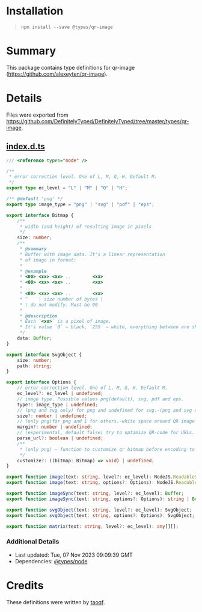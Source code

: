 # Installation
> `npm install --save @types/qr-image`

# Summary
This package contains type definitions for qr-image (https://github.com/alexeyten/qr-image).

# Details
Files were exported from https://github.com/DefinitelyTyped/DefinitelyTyped/tree/master/types/qr-image.
## [index.d.ts](https://github.com/DefinitelyTyped/DefinitelyTyped/tree/master/types/qr-image/index.d.ts)
````ts
/// <reference types="node" />

/**
 * error correction level. One of L, M, Q, H. Default M.
 */
export type ec_level = "L" | "M" | "Q" | "H";

/** @default 'png' */
export type image_type = "png" | "svg" | "pdf" | "eps";

export interface Bitmap {
    /**
     * width (and height) of resulting image in pixels
     */
    size: number;
    /**
     * @summary
     * Buffer with image data. It's a linear representation
     * of image in format:
     *
     * @example
     * <00> <xx> <xx> ..        <xx>
     * <00> <xx> <xx> ..        <xx>
     * ..
     * <00> <xx> <xx> ..        <xx>
     * ^    | size number of bytes |
     * \ do not modify. Must be 00
     *
     * @description
     * Each `<xx>` is a pixel of image.
     * It's value `0` — black, `255` — white, everything between are shades of gray.
     */
    data: Buffer;
}

export interface SvgObject {
    size: number;
    path: string;
}

export interface Options {
    // error correction level. One of L, M, Q, H. Default M.
    ec_level?: ec_level | undefined;
    // image type. Possible values png(default), svg, pdf and eps.
    type?: image_type | undefined;
    // (png and svg only) for png and undefined for svg.-(png and svg only) — size of one module in pixels.
    size?: number | undefined;
    // (only png)for png and 1 for others.-white space around QR image in modules.
    margin?: number | undefined;
    // (experimental, default false) try to optimize QR-code for URLs.
    parse_url?: boolean | undefined;
    /**
     * (only png) — function to customize qr bitmap before encoding to PNG
     */
    customize?: ((bitmap: Bitmap) => void) | undefined;
}

export function image(text: string, level?: ec_level): NodeJS.ReadableStream;
export function image(text: string, options?: Options): NodeJS.ReadableStream;

export function imageSync(text: string, level?: ec_level): Buffer;
export function imageSync(text: string, options?: Options): string | Buffer;

export function svgObject(text: string, level?: ec_level): SvgObject;
export function svgObject(text: string, options?: Options): SvgObject;

export function matrix(text: string, level?: ec_level): any[][];

````

### Additional Details
 * Last updated: Tue, 07 Nov 2023 09:09:39 GMT
 * Dependencies: [@types/node](https://npmjs.com/package/@types/node)

# Credits
These definitions were written by [taoqf](https://github.com/taoqf).
